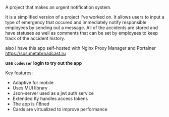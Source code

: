 A project that makes an urgent notification system.

It is a simplified version of a project I've worked on.
It allows users to input a type of emergency that occured and immediately notify responsible employees by sending out a message.
All of the accidents are stored and have statuses as well as comments that can be set by employees to keep track of the accident history.

also I have this app self-hosted with Nginx Proxy Manager and Portainer https://sos.metabroadcast.ru

**use `codeuser` login to try out the app**

Key features:

- Adaptive for mobile
- Uses MUI library
- Json-server used as a jwt auth service
- Extended Ky handles access tokens
- The app is i18ned
- Cards are virtualized to improve performance

